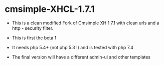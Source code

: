 # cmsimple-XHCL-1.7.1

* This is a clean modified  Fork of Cmsimple XH 1.7.1 with clean urls and a http - security filter.

* This is first the beta 1 

* It needs php 5.4+ (not php 5.3 !)  and is tested with php 7.4

* The final version will have a different admin-ui and other templates

